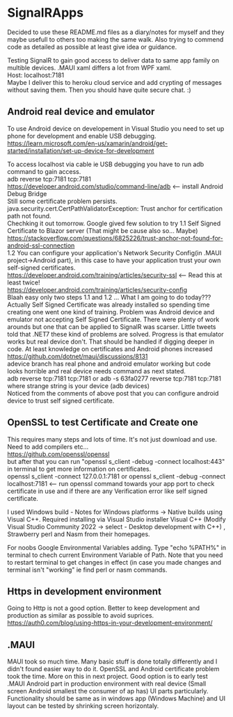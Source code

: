 # SignalRApps

Decided to use these README.md files as a diary/notes for myself and they maybe usefull to others too making the same walk. Also trying to commend code as detailed as possible at least give idea or guidance.

Testing SignalR to gain good access to deliver data to same app family on multible devices. .MAUI xaml differs a lot from WPF xaml. <br/>
Host: localhost:7181 <br/>
Maybe I deliver this to heroku cloud service and add crypting of messages without saving them. Then you should have quite secure chat. :)

## Android real device and emulator

To use Android device on developement in Visual Studio you need to set up phone for development and enable USB debugging.
https://learn.microsoft.com/en-us/xamarin/android/get-started/installation/set-up-device-for-development

To access localhost via cable ie USB debugging you have to run adb command to gain access. <br/>
adb reverse tcp:7181 tcp:7181 <br/>
https://developer.android.com/studio/command-line/adb <-- install Android Debug Bridge <br/> 
Still some certificate problem persists. <br/> 
java.security.cert.CertPathValidatorException: Trust anchor for certification path not found.<br/>
Chechking it out tomorrow. 
Google gived few solution to try 1.1 Self Signed Certificate to Blazor server (That might be cause also so... Maybe) <br/>
https://stackoverflow.com/questions/6825226/trust-anchor-not-found-for-android-ssl-connection <br/>
1.2 You can configure your application's Network Security Config(in .MAUI project->Android part), in this case to have your application trust your own self-signed certificates. <br/>
https://developer.android.com/training/articles/security-ssl <-- Read this at least twice! <br/>
https://developer.android.com/training/articles/security-config <br/>
Blaah easy only two steps 1.1 and 1.2 ... What I am going to do today??? <br/>
Actually Self Signed Certificate was already installed so spending time creating one went one kind of training. Problem was Android device and emulator not accepting Self Signed Certificate. There were plenty of work arounds but one that can be applied to SignalR was scarser. Little tweets told that .NET7 these kind of problems are solved. Progress is that emulator works but real device don't. That should be handled if digging deeper in code. At least knowledge on certificates and Android phones increased <br/>
https://github.com/dotnet/maui/discussions/8131<br/>
adevice branch has real phone and android emulator working but code looks horrible and real device needs command as next stated. <br/>
adb reverse tcp:7181 tcp:7181 or adb -s 63fa0277 reverse tcp:7181 tcp:7181 where strange string is your device (adb devices) <br/>
Noticed from the comments of above post that you can configure android device to trust self signed certificate. 

## OpenSSL to test Certificate and Create one
This requires many steps and lots of time. It's not just download and use. Need to add compilers etc... <br/>
https://github.com/openssl/openssl <br/>
but after that you can run "openssl s_client -debug -connect localhost:443" in terminal to get more information on certificates. <br/>
openssl s_client -connect 127.0.0.1:7181 or openssl s_client -debug -connect localhost:7181   <-- run openssl command towards your app port to check certificate in use and if there are any Verification error like self signed certificate.

I used Windows build - Notes for Windows platforms -> Native builds using Visual C++. Required installing via Visual Studio installer Visual C++ (Modify Visual Studio Community 2022 -> select - Desktop development with C++) , Strawberry perl and Nasm from their homepages. 

For noobs Google Environmental Variables adding. Type "echo %PATH%" in terminal to chech current Environment Variable of Path. Note that you need to restart terminal to get changes in effect (in case you made changes and terminal isn't "working" ie find perl or nasm commands. 

## Https in development environment
Going to Http is not a good option. Better to keep development and production as similar as possible to avoid suprices. 
https://auth0.com/blog/using-https-in-your-development-environment/

## .MAUI

MAUI took so much time. Many basic stuff is done totally differently and I didn't found easier way to do it.
OpenSSL and Android certificate problem took the time. More on this in next project.
Good option is to early test .MAUI Android part in production environment with real device (Small screen Android smallest the consumer of ap has) UI parts particularly. Functionality should be same as in windows app (Windows Machine) and UI layout can be tested by shrinking screen horizontaly. 
